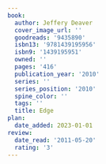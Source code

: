 ```yaml
---
book:
  author: Jeffery Deaver
  cover_image_url: ''
  goodreads: '9435890'
  isbn13: '9781439195956'
  isbn9: '1439195951'
  owned: ''
  pages: '416'
  publication_year: '2010'
  series: ''
  series_position: '2010'
  spine_color: ''
  tags: ''
  title: Edge
plan:
  date_added: 2023-01-01
review:
  date_read: '2011-05-20'
  rating: '3'
---
```

